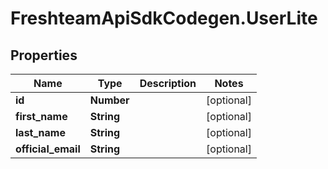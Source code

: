 # FreshteamApiSdkCodegen.UserLite

## Properties

| Name               | Type       | Description | Notes      |
| ------------------ | ---------- | ----------- | ---------- |
| **id**             | **Number** |             | [optional] |
| **first_name**     | **String** |             | [optional] |
| **last_name**      | **String** |             | [optional] |
| **official_email** | **String** |             | [optional] |
